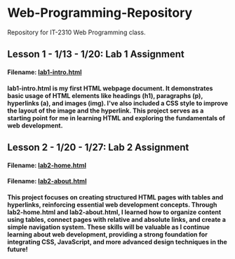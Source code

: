 # Web-Programming-Repository
Repository for IT-2310 Web Programming class.

## Lesson 1 - 1/13 - 1/20: Lab 1 Assignment
#### Filename: [lab1-intro.html](https://github.com/lmolnar25/WebProgramming/blob/main/lab1-intro.html)
#### lab1-intro.html is my first HTML webpage document. It demonstrates basic usage of HTML elements like headings (h1), paragraphs (p), hyperlinks (a), and images (img). I've also included a CSS style to improve the layout of the image and the hyperlink. This project serves as a starting point for me in learning HTML and exploring the fundamentals of web development.

## Lesson 2 - 1/20 - 1/27: Lab 2 Assignment
#### Filename: [lab2-home.html](https://github.com/lmolnar25/WebProgramming/blob/main/lab2-home.html)
#### Filename: [lab2-about.html](https://github.com/lmolnar25/WebProgramming/blob/main/lab2-about.html)
#### This project focuses on creating structured HTML pages with tables and hyperlinks, reinforcing essential web development concepts. Through lab2-home.html and lab2-about.html, I learned how to organize content using tables, connect pages with relative and absolute links, and create a simple navigation system. These skills will be valuable as I continue learning about web development, providing a strong foundation for integrating CSS, JavaScript, and more advanced design techniques in the future!
